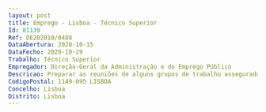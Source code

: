 ```yaml
--- 
layout: post
title: Emprego - Lisboa - Técnico Superior
Id: 81139
Ref: OE202010/0488
DataAbertura: 2020-10-15
DataFecho: 2020-10-29
Trabalho: Técnico Superior
Empregador: Direção-Geral da Administração e do Emprego Público
Descricao: Preparar as reuniões de alguns grupos de trabalho assegurados pela DGAEP no âmbito da OCDE, da rede EUPAN e do Comité setorial de diálogo social europeu para as administrações públicas centrais  colaborar na organização da Presidência portuguesa da UE, ao nível da EUPAN  responder a questionários internacionais e a solicitações informativas em língua inglesa  atualizar a página das relações internacionais do Portal da DGAEP  participar na preparação das visitas técnicas das delegações estrangeiras  fazer apresentações em power point em contexto internacional.
CodigoPostal: 1149-095 LISBOA
Concelho: Lisboa
Distrito: Lisboa
--- 
```


